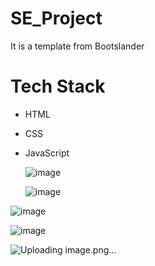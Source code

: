 # SE_Project
It is a template from Bootslander
# Tech Stack
- HTML
- CSS
- JavaScript

  ![image](https://github.com/Munawarhussain729/QuickServe/assets/59243242/879328b9-5bcc-47b6-b69a-047aa281485e)

  ![image](https://github.com/Munawarhussain729/QuickServe/assets/59243242/6bce917e-c65c-471c-99f6-8cd4e9de70c9)


![image](https://github.com/Munawarhussain729/QuickServe/assets/59243242/034c72d5-b6ce-4e2b-a993-b781f04457a4)

![image](https://github.com/Munawarhussain729/QuickServe/assets/59243242/775fe045-8d2e-476c-b86f-18101e427d40)


![Uploading image.png…]()


